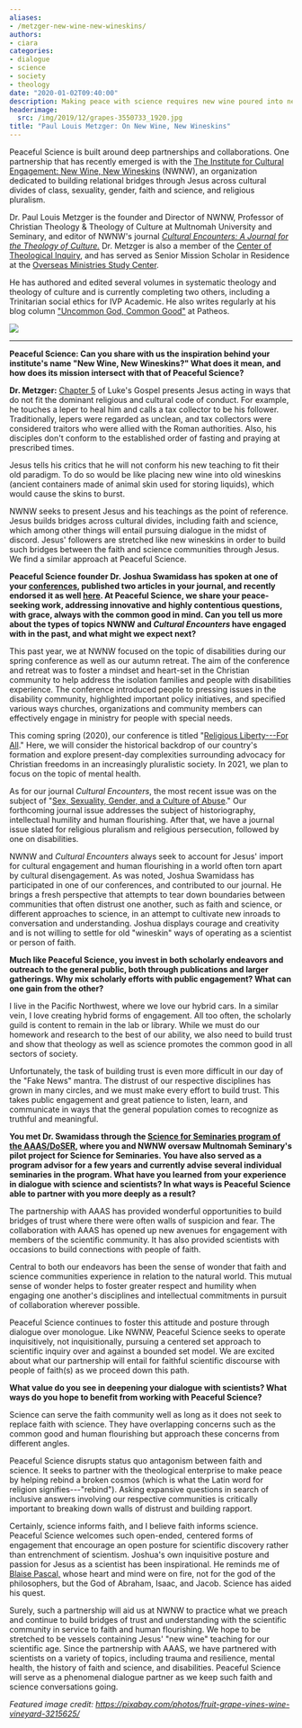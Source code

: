 ```yaml
---
aliases:
- /metzger-new-wine-new-wineskins/
authors:
- ciara
categories:
- dialogue
- science
- society
- theology
date: "2020-01-02T09:40:00"
description: Making peace with science requires new wine poured into new wineskins. Dr. Paul Louis Metzger founded New Wine, New Wineskins to bridge cultural divides.
headerimage:
  src: /img/2019/12/grapes-3550733_1920.jpg
title: "Paul Louis Metzger: On New Wine, New Wineskins"
---
```


Peaceful Science is built around deep partnerships and collaborations. One partnership that has recently emerged is with the [The Institute for Cultural Engagement: New Wine, New Wineskins](http://www.new-wineskins.org) (NWNW), an organization dedicated to building relational bridges through Jesus across cultural divides of class, sexuality, gender, faith and science, and religious pluralism.

Dr. Paul Louis Metzger is the founder and Director of NWNW, Professor of Christian Theology & Theology of Culture at Multnomah University and Seminary, and editor of NWNW's journal *[Cultural Encounters: A Journal for the Theology of Culture.](http://www.culturalencountersjournal.com/institutional-subscription-2)* Dr. Metzger is also a member of the [Center of Theological Inquiry](https://www.ctinquiry.org), and has served as Senior Mission Scholar in Residence at the [Overseas Ministries Study Center](https://www.omsc.org).

He has authored and edited several volumes in systematic theology and theology of culture and is currently completing two others, including a Trinitarian social ethics for IVP Academic. He also writes regularly at his blog column ["Uncommon God, Common Good"](https://www.patheos.com/blogs/uncommongodcommongood/) at Patheos.

![](/img/2016/07/paul-metzger-multnomah-small.jpg)

------------------------------------------------------------------------

**Peaceful Science: Can you share with us the inspiration behind your institute's name "New Wine, New Wineskins?" What does it mean, and how does its mission intersect with that of Peaceful Science?**

**Dr. Metzger:** [Chapter 5](https://www.biblegateway.com/passage/?search=Luke+5&version=NIV) of Luke's Gospel presents Jesus acting in ways that do not fit the dominant religious and cultural code of conduct. For example, he touches a leper to heal him and calls a tax collector to be his follower. Traditionally, lepers were regarded as unclean, and tax collectors were considered traitors who were allied with the Roman authorities. Also, his disciples don't conform to the established order of fasting and praying at prescribed times.

Jesus tells his critics that he will not conform his new teaching to fit their old paradigm. To do so would be like placing new wine into old wineskins (ancient containers made of animal skin used for storing liquids), which would cause the skins to burst.

NWNW seeks to present Jesus and his teachings as the point of reference. Jesus builds bridges across cultural divides, including faith and science, which among other things will entail pursuing dialogue in the midst of discord. Jesus' followers are stretched like new wineskins in order to build such bridges between the faith and science communities through Jesus. We find a similar approach at Peaceful Science.

**Peaceful Science founder Dr. Joshua Swamidass has spoken at one of your [conferences](http://www.new-wineskins.org/blog/2016/4/20/is-jesus-greater-than-anti-evolutionism-a-presentation-by-s-joshua-swamidass), published two articles in your journal, and recently endorsed it as well [here](http://www.culturalencountersjournal.com/endorsements). At Peaceful Science, we share your peace-seeking work, addressing innovative and highly contentious questions, with grace, always with the common good in mind. Can you tell us more about the types of topics NWNW and *Cultural Encounters* have engaged with in the past, and what might we expect next?**

This past year, we at NWNW focused on the topic of disabilities during our spring conference as well as our autumn retreat. The aim of the conference and retreat was to foster a mindset and heart-set in the Christian community to help address the isolation families and people with disabilities experience. The conference introduced people to pressing issues in the disability community, highlighted important policy initiatives, and specified various ways churches, organizations and community members can effectively engage in ministry for people with special needs.

This coming spring (2020), our conference is titled "[Religious Liberty---For All](https://www.eventbrite.com/e/religious-libertyfor-all-tickets-83423248181)." Here, we will consider the historical backdrop of our country's formation and explore present-day complexities surrounding advocacy for Christian freedoms in an increasingly pluralistic society. In 2021, we plan to focus on the topic of mental health.

As for our journal *Cultural Encounters*, the most recent issue was on the subject of "[Sex, Sexuality, Gender, and a Culture of Abuse](https://view.joomag.com/cultural-encounters-a-journal-for-the-theology-of-culture-volume-14-number-2/0833908001563866314?short)." Our forthcoming journal issue addresses the subject of historiography, intellectual humility and human flourishing. After that, we have a journal issue slated for religious pluralism and religious persecution, followed by one on disabilities.

NWNW and *Cultural Encounters* always seek to account for Jesus' import for cultural engagement and human flourishing in a world often torn apart by cultural disengagement. As was noted, Joshua Swamidass has participated in one of our conferences, and contributed to our journal. He brings a fresh perspective that attempts to tear down boundaries between communities that often distrust one another, such as faith and science, or different approaches to science, in an attempt to cultivate new inroads to conversation and understanding. Joshua displays courage and creativity and is not willing to settle for old "wineskin" ways of operating as a scientist or person of faith.

**Much like Peaceful Science, you invest in both scholarly endeavors and outreach to the general public, both through publications and larger gatherings. Why mix scholarly efforts with public engagement? What can one gain from the other?**

I live in the Pacific Northwest, where we love our hybrid cars. In a similar vein, I love creating hybrid forms of engagement. All too often, the scholarly guild is content to remain in the lab or library. While we must do our homework and research to the best of our ability, we also need to build trust and show that theology as well as science promotes the common good in all sectors of society.

Unfortunately, the task of building trust is even more difficult in our day of the "Fake News" mantra. The distrust of our respective disciplines has grown in many circles, and we must make every effort to build trust. This takes public engagement and great patience to listen, learn, and communicate in ways that the general population comes to recognize as truthful and meaningful.

**You met Dr. Swamidass through the [Science for Seminaries program of the AAAS/DoSER](https://www.scienceforseminaries.org), where you and NWNW oversaw Multnomah Seminary's pilot project for Science for Seminaries. You have also served as a program advisor for a few years and currently advise several individual seminaries in the program. What have you learned from your experience in dialogue with science and scientists? In what ways is Peaceful Science able to partner with you more deeply as a result?**

The partnership with AAAS has provided wonderful opportunities to build bridges of trust where there were often walls of suspicion and fear. The collaboration with AAAS has opened up new avenues for engagement with members of the scientific community. It has also provided scientists with occasions to build connections with people of faith.

Central to both our endeavors has been the sense of wonder that faith and science communities experience in relation to the natural world. This mutual sense of wonder helps to foster greater respect and humility when engaging one another's disciplines and intellectual commitments in pursuit of collaboration wherever possible.

Peaceful Science continues to foster this attitude and posture through dialogue over monologue. Like NWNW, Peaceful Science seeks to operate inquisitively, not inquisitionally, pursuing a centered set approach to scientific inquiry over and against a bounded set model. We are excited about what our partnership will entail for faithful scientific discourse with people of faith(s) as we proceed down this path.

**What value do you see in deepening your dialogue with scientists? What ways do you hope to benefit from working with Peaceful Science?**

Science can serve the faith community well as long as it does not seek to replace faith with science. They have overlapping concerns such as the common good and human flourishing but approach these concerns from different angles.

Peaceful Science disrupts status quo antagonism between faith and science. It seeks to partner with the theological enterprise to make peace by helping rebind a broken cosmos (which is what the Latin word for religion signifies---"rebind"). Asking expansive questions in search of inclusive answers involving our respective communities is critically important to breaking down walls of distrust and building rapport.

Certainly, science informs faith, and I believe faith informs science. Peaceful Science welcomes such open-ended, centered forms of engagement that encourage an open posture for scientific discovery rather than entrenchment of scientism. Joshua's own inquisitive posture and passion for Jesus as a scientist has been inspirational. He reminds me of [Blaise Pascal,](https://en.wikipedia.org/wiki/Blaise_Pascal) whose heart and mind were on fire, not for the god of the philosophers, but the God of Abraham, Isaac, and Jacob. Science has aided his quest.

Surely, such a partnership will aid us at NWNW to practice what we preach and continue to build bridges of trust and understanding with the scientific community in service to faith and human flourishing. We hope to be stretched to be vessels containing Jesus' "new wine" teaching for our scientific age. Since the partnership with AAAS, we have partnered with scientists on a variety of topics, including trauma and resilience, mental health, the history of faith and science, and disabilities. Peaceful Science will serve as a phenomenal dialogue partner as we keep such faith and science conversations going.

*Featured image credit: https://pixabay.com/photos/fruit-grape-vines-wine-vineyard-3215625/*
